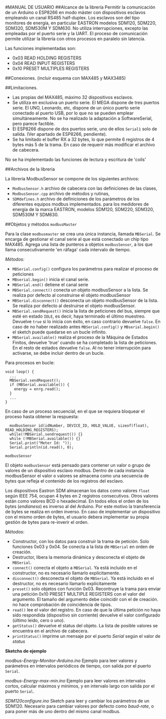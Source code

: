 #MANUAL DE USUARIO
##Alcance de la librería
Permitir la comunicación de un Arduino o ESP8266 en modo máster con dispositivos esclavos empleando un canal RS485 half-duplex.
Los esclavos son del tipo monitores de energía, en particular EASTRON modelos SDM120, SDM220, SDM320, SDM530M Y SDM630.
No utiliza interrupciones, excepto las empleadas por el puerto serie y la UART. El proceso de comunicación permite utilizar la librería
con otros procesos en paralelo sin latencia.

Las funciones implementadas son:
 - 0x03 READ HOLDING REGISTERS
 - 0x04 READ INPUT REGISTERS
 - 0x10 PRESET MULTIPLES REGISTERS

##Conexiones.
(incluir esquema con MAX485 y MAX3485)

##Limitaciones.
- Las propias del MAX485, máximo 32 dispositivos esclavos.
- Se utiliza en exclusiva un puerto serie. El MEGA dispone de tres puertos serie. 
El UNO, Leonardo, etc, dispone de un único puerto serie conectado al puerto USB, por lo que no se pueden emplear simultáneamente. 
No se ha realizado la adaptación a SoftwareSerial, pero parece factible. 
- El ESP8266 dispone de dos puertos serie, uno de ellos ``Serial1`` solo de salida. (Ver apartado de ESP8266, pendiente).
- Se ha limitado el buffer RX a 32 bytes, lo que permite 6 registros de 4 bytes más 5 de la trama. En caso de requerir más modificar el archivo de cabecera.

No se ha implementado las funciones de lectura y escritura de 'coils'

##Archivos de la librería

La librería ModbusSensor se compone de los siguientes archivos:
- ``ModbusSensor.h`` archivo de cabecera con las definiciones de las clases,
- ``ModbusSensor.cpp`` archivo de métodos y rutinas,
- ``SDMdefines.h`` archivo de definiciones de los parámetros de los diferentes equipos modbus implementados. para los medidores de energía de la marca EASTRON, modelos SDM120, SDM220, SDM320, SDM530M Y SDM630.

##Objetos y métodos
``modbusMaster``

Para la clase ``modbusmaster`` se crea una única instancia, llamada ``MBSerial``. Se encarga de gestionar el canal serie al que está conectado un chip tipo MAX485.
Agrega una lista de punteros a objetos ``modbusSensor``, a los que llama consecutivamente 'en ráfaga' cada intervalo de tiempo.

*Métodos:*

* ``MBSerial.config()`` configura los parámetros para realizar el proceso de peticiones
* ``MBserial.begin()`` inicia el canal serie.
* ``MBSerial.end()`` detiene el canal serie
* ``MBSerial.connect()`` conecta un objeto modbusSensor a la lista. Se realiza por defecto al construirse el objeto modbusSensor
* ``MBSerial.disconnect()`` desconecta un objeto modbusSensor de la lista. Se realiza por defecto al destruirse el objeto modbusSensor.
* ``MBSerial.sendRequest()`` inicia la lista de peticiones del bus, siempre que esté en estado ``IDLE``, es decir, haya terminado el último muestreo. Devuelve ``true`` si lo inicia con éxito, en caso contrario devuelve ``false``. En caso de no haber realizado antes  ``MBSerial.config()`` y ``MBserial.begin()`` el sketch puede quedarse en un bucle infinito.
* ``MBSerial.available()`` realiza el proceso de la Máquina de Estados Finitos, devuelve 'true' cuando se ha completado la lista de peticiones. 
En el resto de estados devuelve ``false``. Al no tener interrupción para activarse, se debe incluir dentro de un bucle.

Para procesos en bucle:
```
void loop() {
  ...
  MBSerial.sendRequest();
  if (MBSerial.available()) {
    energy = enrg.read();
  }
  ...
}
```
En caso de un proceso secuencial, en el que se requiera bloquear el proceso hasta obtener la respuesta:
```
  modbusSensor id(idNumber, DEVICE_ID, HOLD_VALUE, sizeof(float), READ_HOLDING_REGISTERS);
  while(!MBSerial.sendrequest()) {}
  while (!MBSerial.available()) {}
  Serial.print("Meter Id: ")); 
  Serial.println(id.read(), 0);
```

``modbusSensor``

El objeto ``modbusSensor`` está pensado para contener un valor o grupo de valores de un dispositivo esclavo modbus. 
Dentro de cada instancia modbusSensor el valor o valores se almacena como una secuencia de bytes que refleja el contenido de los registros del esclavo.

Los dispositivos Eastron SDM almacenan los datos como valores ``float`` según IEEE 754, ocupan 4 bytes en 2 registros consecutivos. 
Otros valores están como valores BCD o hexadecimal. En todos ellos el orden de los bytes (*endianess*) es inverso al del Arduino. 
Por este motivo la transferencia de bytes se realiza en orden inverso. En caso de implementar un dispositivo con el mismo orden de bytes,
el usuario debera implementar su propia gestión de bytes para re-inverir el orden.

*Métodos:*

- Constructor, con los datos para construir la trama de petición. Solo funciones 0x03 y 0x04. Se conecta a la lista de ``MBSerial`` en orden de creación.
- Destructor, libera la memoria dinámica y desconecta el objeto de ``MBSerial``.
- ``connect()`` conecta el objeto a ``MBSerial``. Ya está incluido en el constructor, no es necesario llamarlo explícitamente.
- ``disconnect()`` desconecta el objeto de ``MBSerial``. Ya está incluido en el destructor, no es necesario llamarlo explícitamente
- ``preset()`` solo objetos con función 0x03. Recontruye la trama para enviar una petición 0x10 PRESET MULTIPLE REGISTERS con el valor del argumento. 
El tamaño del argumento debe coincidir con el de creación. no hace comprobación de coincidencia de tipos.
- ``read()`` lee el valor del registro. En caso de que la última petición no haya sido respondida (dispositivo sin corriente) devuelve el valor configurado (último leido, cero o uno). 
- ``getStatus()`` devuelve el status del objeto. La lista de posible valores se encuentra en el archivo de cabecera.
- ``printStatus()`` imprime un mensaje por el puerto *Serial* según el valor de *status*

**Sketchs de ejemplo**

*modbus-Energy-Monitor-Arduino.ino* Ejemplo para leer valores y parámetros en intervalos periódicos de tiempo, con salida por el puerto ``Serial``.

*modbus-Energy-max-min.ino* Ejemplo para leer valores en intervalos cortos, calcular máximos y mínimos, y en intervalo largo con salida por el puerto ``Serial``.

*SDM120configure.ino* Sketch para leer y cambiar los parámetros de un SDM120. Necesario para cambiar valores por defecto como *baud-rate*, o para poner más de uno dentro del mismo canal modbus.
